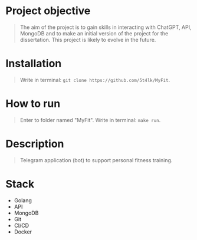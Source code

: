 # Project objective
> The aim of the project is to gain skills in interacting with ChatGPT, API, MongoDB and to make an initial version of the project for the dissertation. This project is likely to evolve in the future.
# Installation
> Write in terminal: `git clone https://github.com/5t4lk/MyFit`.
# How to run
> Enter to folder named "MyFit". Write in terminal: `make run`.
# Description
> Telegram application (bot) to support personal fitness training.
# Stack
- Golang
- API
- MongoDB
- Git
- CI/CD
- Docker
